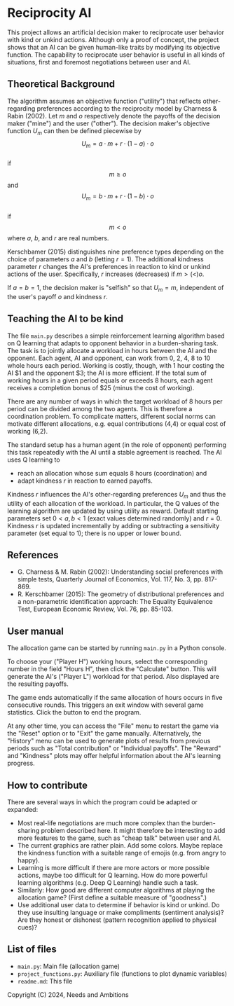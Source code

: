 # Reciprocity AI
This project allows an artificial decision maker to reciprocate user behavior with kind or unkind actions. Although only a proof of concept, the project shows that an AI can be given human-like traits by modifying its objective function. The capability to reciprocate user behavior is useful in all kinds of situations, first and foremost negotiations between user and AI.


## Theoretical Background
The algorithm assumes an objective function ("utility") that reflects other-regarding preferences according to the reciprocity model by Charness & Rabin (2002). Let $m$ and $o$ respectively denote the payoffs of the decision maker ("mine") and the user ("other"). The decision maker's objective function $U_m$ can then be defined piecewise by
$$U_m = a\cdot m + r\cdot (1-a)\cdot o$$   
if   
$$m \ge o$$
and
$$U_m = b\cdot m + r\cdot (1-b)\cdot o$$   
if   
$$m < o$$
where $a$, $b$, and $r$ are real numbers.

Kerschbamer (2015) distinguishes nine preference types depending on the choice of parameters $a$ and $b$ (letting $r = 1$). The additional kindness parameter $r$ changes the AI's preferences in reaction to kind or unkind actions of the user. Specifically, $r$ increases (decreases) if $m > (<) o$.

If $a=b=1$, the decision maker is "selfish" so that $U_m=m$, independent of the user's payoff $o$ and kindness $r$. 


## Teaching the AI to be kind
The file `main.py` describes a simple reinforcement learning algorithm based on Q learning that adapts to opponent behavior in a burden-sharing task. The task is to jointly allocate a workload in hours between the AI and the opponent. Each agent, AI and opponent, can work from 0, 2, 4, 8 to 10 whole hours each period. Working is costly, though, with 1 hour costing the AI $1 and the opponent $3; the AI is more efficient. If the total sum of working hours in a given period equals or exceeds 8 hours, each agent receives a completion bonus of $25 (minus the cost of working).

There are any number of ways in which the target workload of 8 hours per period can be divided among the two agents. This is therefore a coordination problem. To complicate matters, different social norms can motivate different allocations, e.g. equal contributions (4,4) or equal cost of working (6,2).

The standard setup has a human agent (in the role of opponent) performing this task repeatedly with the AI until a stable agreement is reached. The AI uses Q learning to

* reach an allocation whose sum equals 8 hours (coordination) and
* adapt kindness $r$ in reaction to earned payoffs.

Kindness $r$ influences the AI's other-regarding preferences $U_m$ and thus the utility of each allocation of the workload. In particular, the Q values of the learning algorithm are updated by using utility as reward. Default starting parameters set $0 < a , b < 1$ (exact values determined randomly) and $r=0$. Kindness $r$ is updated incrementally by adding or subtracting a sensitivity parameter (set equal to 1); there is no upper or lower bound.


## References
* G. Charness & M. Rabin (2002): Understanding social preferences with simple tests, Quarterly Journal of Economics, Vol. 117, No. 3, pp. 817-869.
* R. Kerschbamer (2015): The geometry of distributional preferences and a non-parametric identification approach: The Equality Equivalence Test, European Economic Review, Vol. 76, pp. 85-103.

## User manual
The allocation game can be started by running `main.py` in a Python console.

To choose your ("Player H") working hours, select the corresponding number in the field "Hours H", then click the "Calculate" button. This will generate the AI's ("Player L") workload for that period. Also displayed are the resulting payoffs.

The game ends automatically if the same allocation of hours occurs in five consecutive rounds. This triggers an exit window with several game statistics. Click the button to end the program.

At any other time, you can access the "File" menu to restart the game via the "Reset" option or to "Exit" the game manually. Alternatively, the "History" menu can be used to generate plots of results from previous periods such as "Total contribution" or "Individual payoffs". The "Reward" and "Kindness" plots may offer helpful information about the AI's learning progress.

## How to contribute
There are several ways in which the program could be adapted or expanded:
* Most real-life negotiations are much more complex than the burden-sharing problem described here. It might therefore be interesting to add more features to the game, such as "cheap talk" between user and AI.
* The current graphics are rather plain. Add some colors. Maybe replace the kindness function with a suitable range of emojis (e.g. from angry to happy).
* Learning is more difficult if there are more actors or more possible actions, maybe too difficult for Q learning. How do more powerful learning algorithms (e.g. Deep Q Learning) handle such a task.
* Similarly: How good are different computer algorithms at playing the allocation game? (First define a suitable measure of "goodness".)
* Use additional user data to determine if behavior is kind or unkind. Do they use insulting language or make compliments (sentiment analysis)? Are they honest or dishonest (pattern recognition applied to physical cues)?

## List of files
* `main.py`: Main file (allocation game)
* `project_functions.py`: Auxiliary file (functions to plot dynamic variables)
* `readme.md`: This file

Copyright (C) 2024, Needs and Ambitions
